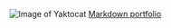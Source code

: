 ![Image of Yaktocat](https://octodex.github.com/images/yaktocat.png)
[Markdown portfolio](https://bagair.github.io/markdown-portfolio/)
